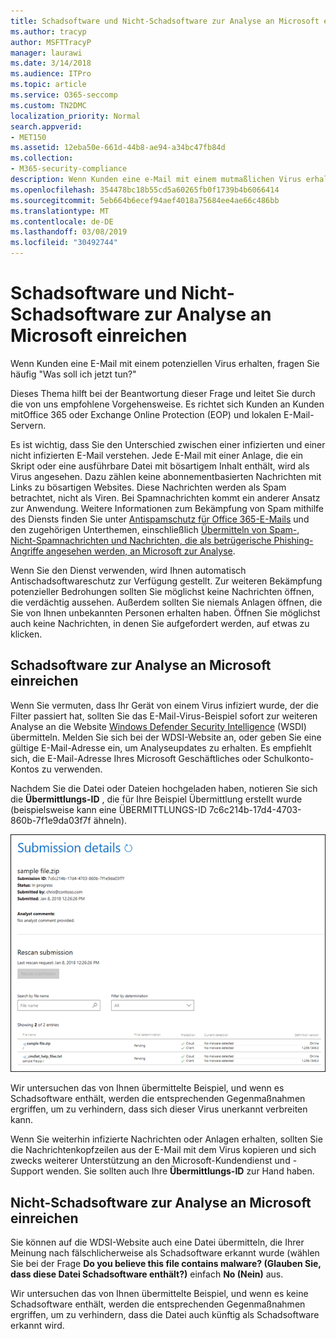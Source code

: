 ```yaml
---
title: Schadsoftware und Nicht-Schadsoftware zur Analyse an Microsoft einreichen
ms.author: tracyp
author: MSFTTracyP
manager: laurawi
ms.date: 3/14/2018
ms.audience: ITPro
ms.topic: article
ms.service: O365-seccomp
ms.custom: TN2DMC
localization_priority: Normal
search.appverid:
- MET150
ms.assetid: 12eba50e-661d-44b8-ae94-a34bc47fb84d
ms.collection:
- M365-security-compliance
description: Wenn Kunden eine e-Mail mit einem mutmaßlichen Virus erhalten, haben Sie oft askWhat?
ms.openlocfilehash: 354478bc18b55cd5a60265fb0f1739b4b6066414
ms.sourcegitcommit: 5eb664b6ecef94aef4018a75684ee4ae66c486bb
ms.translationtype: MT
ms.contentlocale: de-DE
ms.lasthandoff: 03/08/2019
ms.locfileid: "30492744"
---
```

# <a name="submitting-malware-and-non-malware-to-microsoft-for-analysis"></a>Schadsoftware und Nicht-Schadsoftware zur Analyse an Microsoft einreichen

Wenn Kunden eine E-Mail mit einem potenziellen Virus erhalten, fragen Sie häufig "Was soll ich jetzt tun?"
  
Dieses Thema hilft bei der Beantwortung dieser Frage und leitet Sie durch die von uns empfohlene Vorgehensweise. Es richtet sich Kunden an Kunden mitOffice 365 oder Exchange Online Protection (EOP) und lokalen E-Mail-Servern.
  
Es ist wichtig, dass Sie den Unterschied zwischen einer infizierten und einer nicht infizierten E-Mail verstehen. Jede E-Mail mit einer Anlage, die ein Skript oder eine ausführbare Datei mit bösartigem Inhalt enthält, wird als Virus angesehen. Dazu zählen keine abonnementbasierten Nachrichten mit Links zu bösartigen Websites. Diese Nachrichten werden als Spam betrachtet, nicht als Viren. Bei Spamnachrichten kommt ein anderer Ansatz zur Anwendung. Weitere Informationen zum Bekämpfung von Spam mithilfe des Diensts finden Sie unter [Antispamschutz für Office 365-E-Mails](anti-spam-and-anti-malware-protection.md) und den zugehörigen Unterthemen, einschließlich [Übermitteln von Spam-, Nicht-Spamnachrichten und Nachrichten, die als betrügerische Phishing-Angriffe angesehen werden, an Microsoft zur Analyse](submit-spam-non-spam-and-phishing-scam-messages-to-microsoft-for-analysis.md). 
  
Wenn Sie den Dienst verwenden, wird Ihnen automatisch Antischadsoftwareschutz zur Verfügung gestellt. Zur weiteren Bekämpfung potenzieller Bedrohungen sollten Sie möglichst keine Nachrichten öffnen, die verdächtig aussehen. Außerdem sollten Sie niemals Anlagen öffnen, die Sie von Ihnen unbekannten Personen erhalten haben. Öffnen Sie möglichst auch keine Nachrichten, in denen Sie aufgefordert werden, auf etwas zu klicken.
  
## <a name="submitting-malware-to-microsoft-for-analysis"></a>Schadsoftware zur Analyse an Microsoft einreichen

Wenn Sie vermuten, dass Ihr Gerät von einem Virus infiziert wurde, der die Filter passiert hat, sollten Sie das E-Mail-Virus-Beispiel sofort zur weiteren Analyse an die Website [Windows Defender Security Intelligence](https://www.microsoft.com/wdsi/filesubmission) (WSDI) übermitteln. Melden Sie sich bei der WDSI-Website an, oder geben Sie eine gültige E-Mail-Adresse ein, um Analyseupdates zu erhalten. Es empfiehlt sich, die E-Mail-Adresse Ihres Microsoft Geschäftliches oder Schulkonto-Kontos zu verwenden. 
  
Nachdem Sie die Datei oder Dateien hochgeladen haben, notieren Sie sich die **Übermittlungs-ID** , die für Ihre Beispiel Übermittlung erstellt wurde (beispielsweise kann eine ÜBERMITTLUNGS-ID 7c6c214b-17d4-4703-860b-7f1e9da03f7f ähneln). 
  
![Übermittlungsdetails auf der Windows Defender Security Intelligence-Website](media/EOP-Malware-Protection-Center.png)
  
Wir untersuchen das von Ihnen übermittelte Beispiel, und wenn es Schadsoftware enthält, werden die entsprechenden Gegenmaßnahmen ergriffen, um zu verhindern, dass sich dieser Virus unerkannt verbreiten kann.
  
Wenn Sie weiterhin infizierte Nachrichten oder Anlagen erhalten, sollten Sie die Nachrichtenkopfzeilen aus der E-Mail mit dem Virus kopieren und sich zwecks weiterer Unterstützung an den Microsoft-Kundendienst und -Support wenden. Sie sollten auch Ihre **Übermittlungs-ID** zur Hand haben. 
  
## <a name="submitting-non-malware-to-microsoft-for-analysis"></a>Nicht-Schadsoftware zur Analyse an Microsoft einreichen

Sie können auf die WDSI-Website auch eine Datei übermitteln, die Ihrer Meinung nach fälschlicherweise als Schadsoftware erkannt wurde (wählen Sie bei der Frage **Do you believe this file contains malware? (Glauben Sie, dass diese Datei Schadsoftware enthält?)** einfach **No (Nein)** aus.
  
Wir untersuchen das von Ihnen übermittelte Beispiel, und wenn es keine Schadsoftware enthält, werden die entsprechenden Gegenmaßnahmen ergriffen, um zu verhindern, dass die Datei auch künftig als Schadsoftware erkannt wird.
  


